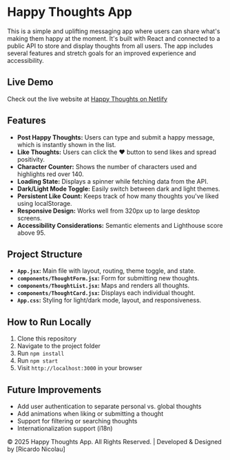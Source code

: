 # Happy Thoughts App

This is a simple and uplifting messaging app where users can share what's making them happy at the moment. It's built with React and connected to a public API to store and display thoughts from all users. The app includes several features and stretch goals for an improved experience and accessibility.

## Live Demo

Check out the live website at [Happy Thoughts on Netlify](https://happy-thoughts-rn.netlify.app)

## Features

- **Post Happy Thoughts:** Users can type and submit a happy message, which is instantly shown in the list.
- **Like Thoughts:** Users can click the ❤️ button to send likes and spread positivity.
- **Character Counter:** Shows the number of characters used and highlights red over 140.
- **Loading State:** Displays a spinner while fetching data from the API.
- **Dark/Light Mode Toggle:** Easily switch between dark and light themes.
- **Persistent Like Count:** Keeps track of how many thoughts you've liked using localStorage.
- **Responsive Design:** Works well from 320px up to large desktop screens.
- **Accessibility Considerations:** Semantic elements and Lighthouse score above 95.

## Project Structure

- **`App.jsx`:** Main file with layout, routing, theme toggle, and state.
- **`components/ThoughtForm.jsx`:** Form for submitting new thoughts.
- **`components/ThoughtList.jsx`:** Maps and renders all thoughts.
- **`components/ThoughtCard.jsx`:** Displays each individual thought.
- **`App.css`:** Styling for light/dark mode, layout, and responsiveness.

## How to Run Locally

1. Clone this repository
2. Navigate to the project folder
3. Run `npm install`
4. Run `npm start`
5. Visit `http://localhost:3000` in your browser

## Future Improvements

- Add user authentication to separate personal vs. global thoughts
- Add animations when liking or submitting a thought
- Support for filtering or searching thoughts
- Internationalization support (i18n)

© 2025 Happy Thoughts App. All Rights Reserved. | Developed & Designed by [Ricardo Nicolau]
